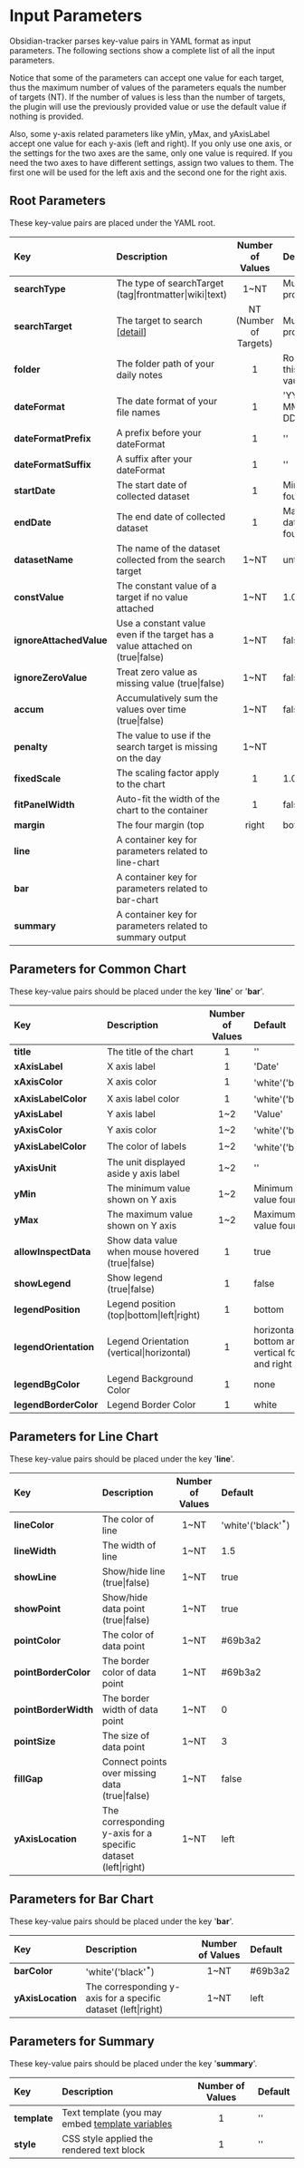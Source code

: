 # Input Parameters
Obsidian-tracker parses key-value pairs in YAML format as input parameters. The following sections show a complete list of all the input parameters. 

Notice that some of the parameters can accept one value for each target, thus the maximum number of values of the parameters equals the number of targets (NT). If the number of values is less than the number of targets, the plugin will use the previously provided value or use the default value if nothing is provided.

Also, some y-axis related parameters like yMin, yMax, and yAxisLabel accept one value for each y-axis (left and right). If you only use one axis, or the settings for the two axes are the same, only one value is required. If you need the two axes to have different settings, assign two values to them. The first one will be used for the left axis and the second one for the right axis.

## Root Parameters
These key-value pairs are placed under the YAML root.

| Key | Description | Number of Values | Default |
|:--------|:-------|:-----------:|:------|
| **searchType** | The type of searchTarget (tag\|frontmatter\|wiki\|text) | 1~NT | Must provided |
| **searchTarget** | The target to search<br>[[detail](https://github.com/pyrochlore/obsidian-tracker/blob/master/docs/TargetEvaluation.md)] | NT (Number of Targets) | Must provided |
| **folder** | The folder path of your daily notes | 1 | Root of this vault |
| **dateFormat** | The date format of your file names | 1  | 'YYYY-MM-DD' |
| **dateFormatPrefix** | A prefix before your dateFormat | 1 | '' |
| **dateFormatSuffix** | A suffix after your dateFormat | 1 | '' |
| **startDate** | The start date of collected dataset | 1 | Min date found |
| **endDate** | The end date of collected dataset | 1 | Max date found |
| **datasetName** | The name of the dataset collected from the search target | 1~NT | untitled |
| **constValue** | The constant value of a target if no value attached | 1~NT | 1.0 |
| **ignoreAttachedValue** | Use a constant value even if the target has a value attached on (true\|false) | 1~NT | false |
| **ignoreZeroValue** | Treat zero value as missing value (true\|false) | 1~NT | false |
| **accum** | Accumulatively sum the values over time (true\|false) | 1~NT | false |
| **penalty** | The value to use if the search target is missing on the day | 1~NT | |
| **fixedScale** | The scaling factor apply to the chart | 1 | 1.0 |
| **fitPanelWidth** | Auto-fit the width of the chart to the container | 1 | false |
| **margin** | The four margin (top|right|bottom|left) of the graph | 1~4 | 10 |
| **line** | A container key for parameters related to line-chart | | |
| **bar** | A container key for parameters related to bar-chart | | |
| **summary** | A container key for parameters related to summary output | | |

## Parameters for Common Chart
These key-value pairs should be placed under the key '**line**' or '**bar**'.

| Key | Description | Number of Values | Default |
|:--------|:-------|:-----------:|:------|
| **title** | The title of the chart | 1 | '' |
| **xAxisLabel** | X axis label | 1 | 'Date' |
| **xAxisColor** | X axis color | 1 | 'white'('black'<sup>*</sup>) |
| **xAxisLabelColor** | X axis label color | 1 | 'white'('black'<sup>*</sup>) |
| **yAxisLabel** | Y axis label | 1~2 | 'Value' |
| **yAxisColor** | Y axis color | 1~2 | 'white'('black'<sup>*</sup>) |
| **yAxisLabelColor** | The color of labels | 1~2 | 'white'('black'<sup>*</sup>) |
| **yAxisUnit** | The unit displayed aside y axis label | 1~2 | '' | 
| **yMin** | The minimum value shown on Y axis | 1~2 |Minimum Y value found | 
| **yMax** | The maximum value shown on Y axis | 1~2 | Maximum Y value found |
| **allowInspectData** | Show data value when mouse hovered (true\|false) | 1 | true |
| **showLegend** | Show legend (true\|false) | 1 | false |
| **legendPosition** | Legend position (top\|bottom\|left\|right) | 1 | bottom |
| **legendOrientation** | Legend Orientation (vertical\|horizontal) | 1 | horizontal for bottom and top<br>vertical for left and right |
| **legendBgColor** | Legend Background Color | 1 | none |
| **legendBorderColor** | Legend Border Color | 1 | white |

## Parameters for Line Chart
These key-value pairs should be placed under the key '**line**'.

| Key | Description | Number of Values | Default |
|:--------|:-------|:-----------:|:------|
| **lineColor** | The color of line | 1~NT | 'white'('black'<sup>*</sup>) |
| **lineWidth** | The width of line| 1~NT | 1.5 |
| **showLine** |Show/hide line (true\|false) | 1~NT | true |
| **showPoint** | Show/hide data point (true\|false) | 1~NT | true |
| **pointColor** | The color of data point | 1~NT | #69b3a2 |
| **pointBorderColor** | The border color of data point | 1~NT | #69b3a2 |
| **pointBorderWidth** | The border width of data point | 1~NT | 0 |
| **pointSize** | The size of data point | 1~NT | 3 |
| **fillGap** | Connect points over missing data (true\|false) | 1~NT | false |
| **yAxisLocation** | The corresponding y-axis for a specific dataset (left\|right) | 1~NT | left |

## Parameters for Bar Chart
These key-value pairs should be placed under the key '**bar**'.

| Key | Description | Number of Values | Default |
|:--------|:-------|:-----------:|:------|
| **barColor** | 'white'('black'<sup>*</sup>) | 1~NT | #69b3a2 |
| **yAxisLocation** |  The corresponding y-axis for a specific dataset (left\|right) | 1~NT | left |

## Parameters for Summary
These key-value pairs should be placed under the key '**summary**'.

| Key | Description | Number of Values | Default |
|:--------|:-------|:-----------:|:------|
| **template** | Text template (you may embed [template variables](https://github.com/pyrochlore/obsidian-tracker/blob/master/docs/TemplateVariables.md) | 1 | '' |
| **style** | CSS style applied the rendered text block | 1 | '' |